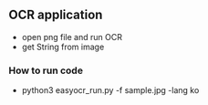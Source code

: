 ## OCR application
- open png file and run OCR
- get String from image
### How to run code
- python3 easyocr_run.py -f sample.jpg -lang ko
 
